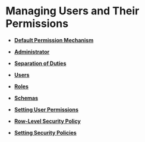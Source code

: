 # Managing Users and Their Permissions<a name="EN-US_TOPIC_0289900092"></a>

-   **[Default Permission Mechanism](default-permission-mechanism.md)**  

-   **[Administrator](administrator.md)**  

-   **[Separation of Duties](separation-of-duties.md)**  

-   **[Users](users.md)**  

-   **[Roles](roles.md)**  

-   **[Schemas](schemas.md)**  

-   **[Setting User Permissions](setting-user-permissions.md)**  

-   **[Row-Level Security Policy](row-level-security-policy.md)**  

-   **[Setting Security Policies](setting-security-policies.md)**  


